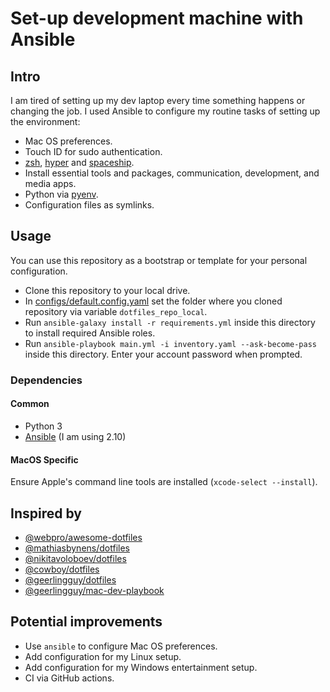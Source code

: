 # Set-up development machine with Ansible

## Intro

I am tired of setting up my dev laptop every time something happens or changing the job. I used Ansible to configure my routine tasks of setting up the environment:

- Mac OS preferences.
- Touch ID for sudo authentication.
- [zsh](https://github.com/zsh-users/zsh), [hyper](https://github.com/vercel/hyper) and [spaceship](https://github.com/denysdovhan/spaceship-prompt).
- Install essential tools and packages, communication, development, and media apps.
- Python via [pyenv](https://github.com/pyenv/pyenv).
- Configuration files as symlinks. 

## Usage

You can use this repository as a bootstrap or template for your personal configuration.

* Clone this repository to your local drive.
* In [configs/default.config.yaml](configs/default.config.yaml) set the folder where you cloned repository via variable `dotfiles_repo_local`.
* Run `ansible-galaxy install -r requirements.yml` inside this directory to install required Ansible roles.
* Run `ansible-playbook main.yml -i inventory.yaml --ask-become-pass` inside this directory. Enter your account password when prompted.

### Dependencies

#### Common

* Python 3
* [Ansible](https://docs.ansible.com/ansible/2.10/installation_guide/index.html) (I am using 2.10)

#### MacOS Specific
Ensure Apple's command line tools are installed (`xcode-select --install`).

## Inspired by

* [@webpro/awesome-dotfiles](https://github.com/webpro/awesome-dotfiles)
* [@mathiasbynens/dotfiles](https://github.com/mathiasbynens/dotfiles)
* [@nikitavoloboev/dotfiles](https://github.com/nikitavoloboev/dotfiles)
* [@cowboy/dotfiles](https://github.com/cowboy/dotfiles)
* [@geerlingguy/dotfiles](https://github.com/geerlingguy/dotfiles)
* [@geerlingguy/mac-dev-playbook](https://github.com/geerlingguy/mac-dev-playbook)

## Potential improvements

* Use `ansible` to configure Mac OS preferences.
* Add configuration for my Linux setup.
* Add configuration for my Windows entertainment setup.
* CI via GitHub actions.
